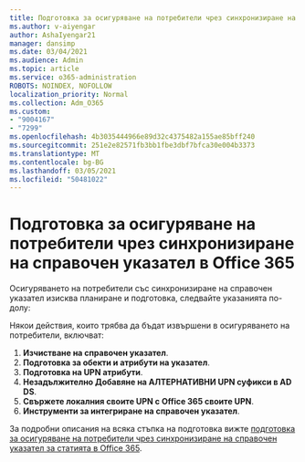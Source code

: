 ```yaml
---
title: Подготовка за осигуряване на потребители чрез синхронизиране на справочен указател в Office 365
ms.author: v-aiyengar
author: AshaIyengar21
manager: dansimp
ms.date: 03/04/2021
ms.audience: Admin
ms.topic: article
ms.service: o365-administration
ROBOTS: NOINDEX, NOFOLLOW
localization_priority: Normal
ms.collection: Adm_O365
ms.custom:
- "9004167"
- "7299"
ms.openlocfilehash: 4b3035444966e89d32c4375482a155ae85bff240
ms.sourcegitcommit: 251e2e82571fb3bb1fbe3dbf7bfca30e004b3373
ms.translationtype: MT
ms.contentlocale: bg-BG
ms.lasthandoff: 03/05/2021
ms.locfileid: "50481022"
---
```

# <a name="prepare-to-provision-users-through-directory-synchronization-to-office-365"></a>Подготовка за осигуряване на потребители чрез синхронизиране на справочен указател в Office 365

Осигуряването на потребители със синхронизиране на справочен указател изисква планиране и подготовка, следвайте указанията по-долу:

Някои действия, които трябва да бъдат извършени в осигуряването на потребители, включват:
1. **Изчистване на справочен указател**.
1. **Подготовка за обекти и атрибути на указател**.
1. **Подготовка на UPN атрибути**.
1. **Незадължително Добавяне на АЛТЕРНАТИВНИ UPN суфикси в AD DS**.
1. **Свържете локалния своите UPN с Office 365 своите UPN**.
1. **Инструменти за интегриране на справочен указател**.

За подробни описания на всяка стъпка на подготовка вижте [подготовка за осигуряване на потребители чрез синхронизиране на справочен указател за статията в Office 365](https://aka.ms/office365assistantprovisionuserstooffice365).
